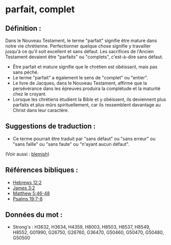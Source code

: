 # parfait, complet

## Définition :

Dans le Nouveau Testament, le terme "parfait" signifie être mature dans notre vie chrétienne. Perfectionner quelque chose signifie y travailler jusqu'à ce qu'il soit excellent et sans défaut. Les sacrifices de l'Ancien Testament devaient être "parfaits" ou "complets", c'est-à-dire sans défaut.

* Être parfait et mature signifie que le chrétien est obéissant, mais pas sans péché.
* Le terme "parfait" a également le sens de "complet" ou "entier".
* Le livre de Jacques, dans le Nouveau Testament, affirme que la persévérance dans les épreuves produira la complétude et la maturité chez le croyant.
* Lorsque les chrétiens étudient la Bible et y obéissent, ils deviennent plus parfaits et plus mûrs spirituellement, car ils ressemblent davantage au Christ dans leur caractère.

## Suggestions de traduction :

* Ce terme pourrait être traduit par "sans défaut" ou "sans erreur" ou "sans faille" ou "sans faute" ou "n'ayant aucun défaut".

(Voir aussi : [blemish](../other/blemish.md))

## Références bibliques :

* [Hebrews 12:2](rc://en/tn/help/heb/12/02)
* [James 3:2](rc://en/tn/help/jas/03/02)
* [Matthew 5:46-48](rc://en/tn/help/mat/05/46)
* [Psalms 19:7-8](rc://en/tn/help/psa/019/007)

## Données du mot :

* Strong's : H3632, H3634, H4359, H8003, H8503, H8537, H8549, H8552, G01990, G26750, G26760, G36470, G50460, G50470, G50480, G50500
